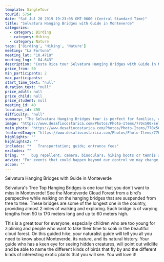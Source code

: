 ```yaml
---
template: SingleTour
tourId: 5754
date: "Sat Jul 20 2019 19:23:08 GMT-0600 (Central Standard Time)"
title: "Selvatura Hanging Bridges with Guide in Monteverde"
categories: 
  - category: Birding
  - category: Hiking
  - category: Nature
tags: ['Birding', 'Hiking', 'Nature']
meeting: "La Fortuna"
meeting_lat: "10.4718"
meeting_lng: "-84.643"
description: "Costa Rica tour Selvatura Hanging Bridges with Guide in Monteverde, id 5754"
price_from: 50
min_participants: 2
max_participants: 
start_time_text: "null"
duration_text: "null"
price_adult: null
price_child: null
price_student: null
meeting_id: 40
location_id: 498
difficulty: "null"
summary: "The Selvatura Hanging Bridges tour is perfect for families, children, and nature enthusiasts! Walking through the canopy of the Monteverde Cloud Forest allows you to appreciate the flora and fauna of Costa Rica from a bird's-eye perspective. Your nature guide will help you spot things you would never be able to see on your own!"
image: "https://www.desafiocostarica.com/Photos/Photo-Items/770x500/selvatura-tree-top-hanging-bridges-1.jpg"
main_photo: "https://www.desafiocostarica.com/Photos/Photo-Items/770x500/selvatura-tree-top-hanging-bridges-1.jpg"
featuredImage: "https://www.desafiocostarica.com/Photos/Photo-Items/770x500/selvatura-tree-top-hanging-bridges-1.jpg"
highlights: ""
highlights2: ""
includes: "*   Transportation; guide; entrance fees"
excludes: ""
bring: "*   bug repellent; camera; binoculars; hiking boots or tennis shoes; rain gear"
advice: "For events that could happen beyond our control we may change to a more-suitable tour with an equal or similar adventure-appeal or offer other tour options so you don't miss out on a fun day in Costa Rica. We reserve the right to cancel a trip due to unfavorable conditions & will only run a tour according to our policies. Full refund is given if (on rare occasion) no tour is run."
accom: ""
---
```

Selvatura Hanging Bridges with Guide in Monteverde

Selvatura's Tree Top Hanging Bridges is one tour that you don't want to miss in Monteverde! See the Monteverde Cloud Forest from a bird's perspective while walking on the hanging bridges that are suspended from tree to tree. These bridges are some of the longest one in the country, providing almost 2 miles of walking and exploring. Each bridge is of varying lengths from 50 to 170 meters long and up to 60 meters high.

This is a great tour for everyone, especially children who are too young for ziplining and people who want to take their time to soak in the beautiful cloud forest. On this guided hike, your naturalist guide will tell you all you need to know about Monteverde, its nature, and its natural history. Your guide who has a keen eye for seeing hidden creatures, will point out wildlife and be able to name the different kinds of birds that fly by and the different kinds of interesting exotic plants that you will see. You will love it!